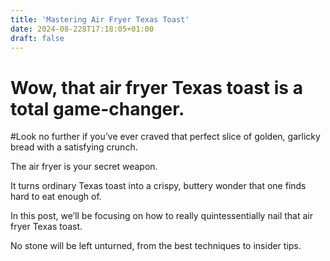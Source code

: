 ```yaml
---
title: 'Mastering Air Fryer Texas Toast'
date: 2024-08-228T17:18:05+01:00
draft: false
---
```


# Wow, that air fryer Texas toast is a total game-changer.

#Look no further if you’ve ever craved that perfect slice of golden, garlicky bread with a satisfying crunch.

The air fryer is your secret weapon.

It turns ordinary Texas toast into a crispy, buttery wonder that one finds hard to eat enough of.

In this post, we’ll be focusing on how to really quintessentially nail that air fryer Texas toast.

No stone will be left unturned, from the best techniques to insider tips.
